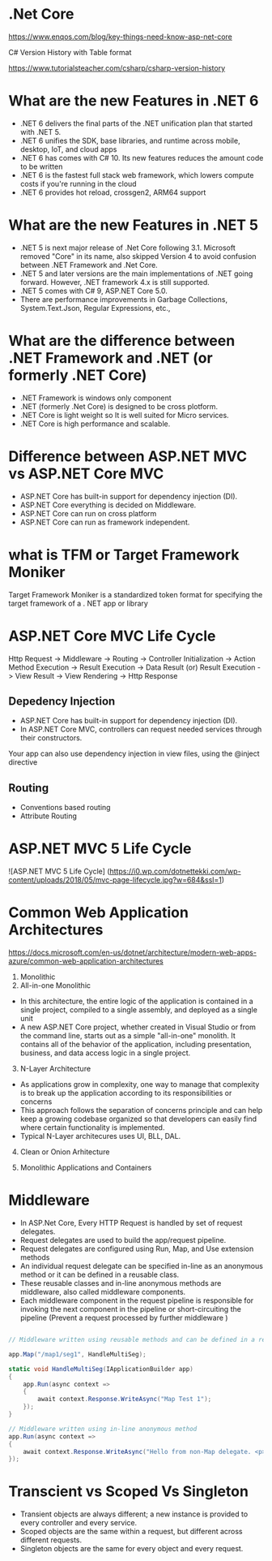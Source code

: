 # .Net Core
https://www.enqos.com/blog/key-things-need-know-asp-net-core

C# Version History with Table format

https://www.tutorialsteacher.com/csharp/csharp-version-history

# What are the new Features in .NET 6
 - .NET 6 delivers the final parts of the .NET unification plan that started with .NET 5. 
 - .NET 6 unifies the SDK, base libraries, and runtime across mobile, desktop, IoT, and cloud apps
 - .NET 6 has comes with C# 10. Its new features reduces the amount code to be written
 - .NET 6 is the fastest full stack web framework, which lowers compute costs if you're running in the cloud
 - .NET 6 provides hot reload, crossgen2, ARM64 support

 # What are the new Features in  .NET 5
 - .NET 5 is next major release of .Net Core following 3.1. Microsoft removed "Core" in its name, also skipped Version 4 to avoid confusion between .NET Framework and .Net Core.
 - .NET 5 and later versions are the main implementations of .NET going forward. However, .NET framework 4.x is still supported.
 - .NET 5 comes with C# 9, ASP.NET Core 5.0.
 - There are performance improvements in Garbage Collections, System.Text.Json, Regular Expressions, etc.,
  
 # What are the difference between .NET Framework and .NET (or formerly .NET Core)
 - .NET Framework is windows only component
 - .NET (formerly .Net Core) is designed to be cross plotform.
 - .NET Core is light weight so It is well suited for Micro services.
 - .NET Core is high performance and scalable.

 # Difference between ASP.NET MVC vs ASP.NET Core MVC
 - ASP.NET Core has built-in support for dependency injection (DI). 
 - ASP.NET Core everything is decided on Middleware.
 - ASP.NET Core can run on cross platform
 - ASP.NET Core can run as framework independent.
  
 # what is TFM or Target Framework Moniker
 Target Framework Moniker is a standardized token format for specifying the target framework of a . NET app or library

# ASP.NET Core MVC Life Cycle

Http Request -> Middleware -> Routing -> Controller Initialization -> Action Method Execution -> 
Result Execution -> Data Result (or)
Result Execution -> View Result -> View Rendering  -> Http Response

## Depedency Injection
- ASP.NET Core has built-in support for dependency injection (DI). 
- In ASP.NET Core MVC, controllers can request needed services through their constructors.

Your app can also use dependency injection in view files, using the @inject directive

## Routing 

- Conventions based routing
- Attribute Routing

# ASP.NET MVC 5 Life Cycle

![ASP.NET MVC 5 Life Cycle] (https://i0.wp.com/dotnettekki.com/wp-content/uploads/2018/05/mvc-page-lifecycle.jpg?w=684&ssl=1)

# Common Web Application Architectures

https://docs.microsoft.com/en-us/dotnet/architecture/modern-web-apps-azure/common-web-application-architectures

1. Monolithic
2. All-in-one Monolithic
- In this architecture, the entire logic of the application is contained in a single project, compiled to a single assembly, and deployed as a single unit
- A new ASP.NET Core project, whether created in Visual Studio or from the command line, starts out as a simple "all-in-one" monolith. It contains all of the behavior of the application, including presentation, business, and data access logic in a single project.
3. N-Layer Architecture
 - As applications grow in complexity, one way to manage that complexity is to break up the application according to its responsibilities or concerns
 - This approach follows the separation of concerns principle and can help keep a growing codebase organized so that developers can easily find where certain functionality is implemented.
 - Typical N-Layer architecures uses UI, BLL, DAL. 
4. Clean or Onion Arhitecture

5. Monolithic Applications and Containers

# Middleware
- In ASP.Net Core, Every HTTP Request is handled by set of request delegates. 
- Request delegates are used to build the app/request pipeline.
- Request delegates are configured using Run, Map, and Use extension methods
- An individual request delegate can be specified in-line as an anonymous method or it can be defined in a reusable class. 
- These reusable classes and in-line anonymous methods are middleware, also called middleware components.
- Each middleware component in the request pipeline is responsible for invoking the next component in the pipeline or short-circuiting the pipeline (Prevent a request processed by further middleware )

``` C#

// Middleware written using reusable methods and can be defined in a reusable class

app.Map("/map1/seg1", HandleMultiSeg);

static void HandleMultiSeg(IApplicationBuilder app)
{
    app.Run(async context =>
    {
        await context.Response.WriteAsync("Map Test 1");
    });
}

// Middleware written using in-line anonymous method
app.Run(async context =>
{
    await context.Response.WriteAsync("Hello from non-Map delegate. <p>");
});

```
# Transcient vs Scoped Vs Singleton
 - Transient objects are always different; a new instance is provided to every controller and every service.
 - Scoped objects are the same within a request, but different across different requests.
 - Singleton objects are the same for every object and every request.
